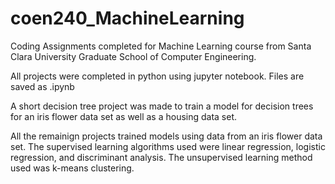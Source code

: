 # coen240_MachineLearning
Coding Assignments completed for Machine Learning course from  Santa Clara University Graduate School of Computer Engineering.

All projects were completed in python using jupyter notebook.  Files are saved as .ipynb 

A short decision tree project was made to train a model for decision trees for an iris flower data set as well as a housing data set.

All the remainign projects trained models using data from an iris flower data set.  The supervised learning algorithms used were linear regression, logistic regression, and discriminant analysis.  The unsupervised learning method used was k-means clustering.
